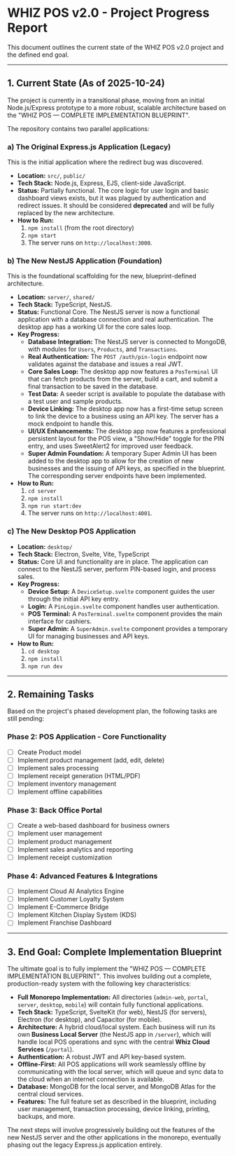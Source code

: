 # WHIZ POS v2.0 - Project Progress Report

This document outlines the current state of the WHIZ POS v2.0 project and the defined end goal.

---

## 1. Current State (As of 2025-10-24)

The project is currently in a transitional phase, moving from an initial Node.js/Express prototype to a more robust, scalable architecture based on the "WHIZ POS — COMPLETE IMPLEMENTATION BLUEPRINT".

The repository contains two parallel applications:

### a) The Original Express.js Application (Legacy)

This is the initial application where the redirect bug was discovered.

*   **Location:** `src/`, `public/`
*   **Tech Stack:** Node.js, Express, EJS, client-side JavaScript.
*   **Status:** Partially functional. The core logic for user login and basic dashboard views exists, but it was plagued by authentication and redirect issues. It should be considered **deprecated** and will be fully replaced by the new architecture.
*   **How to Run:**
    1.  `npm install` (from the root directory)
    2.  `npm start`
    3.  The server runs on `http://localhost:3000`.

### b) The New NestJS Application (Foundation)

This is the foundational scaffolding for the new, blueprint-defined architecture.

*   **Location:** `server/`, `shared/`
*   **Tech Stack:** TypeScript, NestJS.
*   **Status:** Functional Core. The NestJS server is now a functional application with a database connection and real authentication. The desktop app has a working UI for the core sales loop.
*   **Key Progress:**
    *   **Database Integration:** The NestJS server is connected to MongoDB, with modules for `Users`, `Products`, and `Transactions`.
    *   **Real Authentication:** The `POST /auth/pin-login` endpoint now validates against the database and issues a real JWT.
    *   **Core Sales Loop:** The desktop app now features a `PosTerminal` UI that can fetch products from the server, build a cart, and submit a final transaction to be saved in the database.
    *   **Test Data:** A seeder script is available to populate the database with a test user and sample products.
    *   **Device Linking:** The desktop app now has a first-time setup screen to link the device to a business using an API key. The server has a mock endpoint to handle this.
    *   **UI/UX Enhancements:** The desktop app now features a professional persistent layout for the POS view, a "Show/Hide" toggle for the PIN entry, and uses SweetAlert2 for improved user feedback.
    *   **Super Admin Foundation:** A temporary Super Admin UI has been added to the desktop app to allow for the creation of new businesses and the issuing of API keys, as specified in the blueprint. The corresponding server endpoints have been implemented.
*   **How to Run:**
    1.  `cd server`
    2.  `npm install`
    3.  `npm run start:dev`
    4.  The server runs on `http://localhost:4001`.

### c) The New Desktop POS Application

*   **Location:** `desktop/`
*   **Tech Stack:** Electron, Svelte, Vite, TypeScript
*   **Status:** Core UI and functionality are in place. The application can connect to the NestJS server, perform PIN-based login, and process sales.
*   **Key Progress:**
    *   **Device Setup:** A `DeviceSetup.svelte` component guides the user through the initial API key entry.
    *   **Login:** A `PinLogin.svelte` component handles user authentication.
    *   **POS Terminal:** A `PosTerminal.svelte` component provides the main interface for cashiers.
    *   **Super Admin:** A `SuperAdmin.svelte` component provides a temporary UI for managing businesses and API keys.
*   **How to Run:**
    1.  `cd desktop`
    2.  `npm install`
    3.  `npm run dev`

---

## 2. Remaining Tasks

Based on the project's phased development plan, the following tasks are still pending:

### Phase 2: POS Application - Core Functionality

- [ ] Create Product model
- [ ] Implement product management (add, edit, delete)
- [ ] Implement sales processing
- [ ] Implement receipt generation (HTML/PDF)
- [ ] Implement inventory management
- [ ] Implement offline capabilities

### Phase 3: Back Office Portal

- [ ] Create a web-based dashboard for business owners
- [ ] Implement user management
- [ ] Implement product management
- [ ] Implement sales analytics and reporting
- [ ] Implement receipt customization

### Phase 4: Advanced Features & Integrations

- [ ] Implement Cloud AI Analytics Engine
- [ ] Implement Customer Loyalty System
- [ ] Implement E-Commerce Bridge
- [ ] Implement Kitchen Display System (KDS)
- [ ] Implement Franchise Dashboard

---

## 3. End Goal: Complete Implementation Blueprint

The ultimate goal is to fully implement the "WHIZ POS — COMPLETE IMPLEMENTATION BLUEPRINT". This involves building out a complete, production-ready system with the following key characteristics:

*   **Full Monorepo Implementation:** All directories (`admin-web`, `portal`, `server`, `desktop`, `mobile`) will contain fully functional applications.
*   **Tech Stack:** TypeScript, SvelteKit (for web), NestJS (for servers), Electron (for desktop), and Capacitor (for mobile).
*   **Architecture:** A hybrid cloud/local system. Each business will run its own **Business Local Server** (the NestJS app in `/server`), which will handle local POS operations and sync with the central **Whiz Cloud Services** (`/portal`).
*   **Authentication:** A robust JWT and API key-based system.
*   **Offline-First:** All POS applications will work seamlessly offline by communicating with the local server, which will queue and sync data to the cloud when an internet connection is available.
*   **Database:** MongoDB for the local server, and MongoDB Atlas for the central cloud services.
*   **Features:** The full feature set as described in the blueprint, including user management, transaction processing, device linking, printing, backups, and more.

The next steps will involve progressively building out the features of the new NestJS server and the other applications in the monorepo, eventually phasing out the legacy Express.js application entirely.
